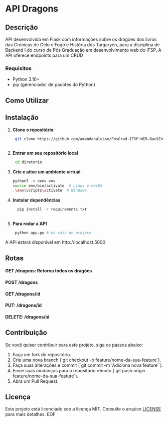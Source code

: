 # API Dragons

## Descrição

API desenvolvida em Flask com informações sobre os dragões dos livros das Cronicas de Gelo e Fogo e História dos Targaryen, para a disciplina de Backend I do curso de Pós Graduação em desenvolvimento web do IFSP, A API oferece endpoints para um CRUD

### Requisitos

- Python 3.10+
- pip (gerenciador de pacotes do Python)

## Como Utilizar

## Instalação

1. **Clone o repositório**:

   ```bash
    git clone https://github.com/amandanalesso/PosGrad-IFSP-WEB-BackEnd-AT5.git
 
2. **Entrar em seu repositório local** 
 
   ```bash
    cd diretorio

3. **Crie e ative um ambiente virtual**:
   
    ```bash
    python3 -m venv env
    source env/bin/activate  # Linux e macOS
   .\env\Scripts\activate  # Windows


4. **Instalar dependências**
   
   ```bash
     pip install -r requirements.txt
 
5. **Para rodar a API**

    ```bash
     python app.py # na raiz do projeto

A API estará disponível em  http://localhost:5000



## Rotas 

   #### GET /dragons:   Retorna todos os dragões
   #### POST /dragons
   #### GET  /dragons/id
   #### PUT: /dragons/id
   #### DELETE:  /dragons/id


## Contribuição

Se você quiser contribuir para este projeto, siga os passos abaixo:

1. Faça um fork do repositório.
2. Crie uma nova branch (\`git checkout -b feature/nome-da-sua-feature\`).
3. Faça suas alterações e commit (\`git commit -m 'Adiciona nova feature'\`).
4. Envie suas mudanças para o repositório remoto (\`git push origin feature/nome-da-sua-feature\`).
5. Abra um Pull Request.

## Licença

Este projeto está licenciado sob a licença MIT. Consulte o arquivo [LICENSE](LICENSE) para mais detalhes.
EOF

